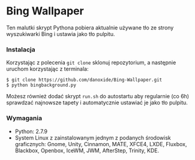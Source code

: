 # Bing Wallpaper
Ten malutki skrypt Pythona pobiera aktualnie używane tło ze strony wyszukiwarki Bing i ustawia jako tło pulpitu.

### Instalacja
Korzystając z polecenia `git clone` sklonuj repozytorium, a następnie uruchom korzystając z terminala:
```
$ git clone https://github.com/danoxide/Bing-Wallpaper.git
$ python bingbackground.py
```
Możesz również dodać skrypt `run.sh` do autostartu aby regularnie (co 6h) sprawdzać najnowsze tapety i automatycznie ustawiać je jako tło pulpitu. 

### Wymagania
 * Python: 2.7.9
 * System Linux z zainstalowanym jednym z podanych środowisk graficznych: Gnome, Unity, Cinnamon, MATE, XFCE4, LXDE, Fluxbox, Blackbox, Openbox, IceWM, JWM, AfterStep, Trinity, KDE.
